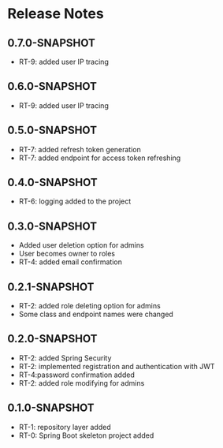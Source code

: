 # Release Notes

## 0.7.0-SNAPSHOT

* RT-9: added user IP tracing

## 0.6.0-SNAPSHOT
* RT-9: added user IP tracing

## 0.5.0-SNAPSHOT

* RT-7: added refresh token generation
* RT-7: added endpoint for access token refreshing

## 0.4.0-SNAPSHOT

* RT-6: logging added to the project

## 0.3.0-SNAPSHOT

* Added user deletion option for admins
* User becomes owner to roles
* RT-4: added email confirmation

## 0.2.1-SNAPSHOT

* RT-2: added role deleting option for admins 
* Some class and endpoint names were changed

## 0.2.0-SNAPSHOT

* RT-2: added Spring Security
* RT-2: implemented registration and authentication with JWT 
* RT-4:password confirmation added 
* RT-2: added role modifying for admins

## 0.1.0-SNAPSHOT

* RT-1: repository layer added
* RT-0: Spring Boot skeleton project added